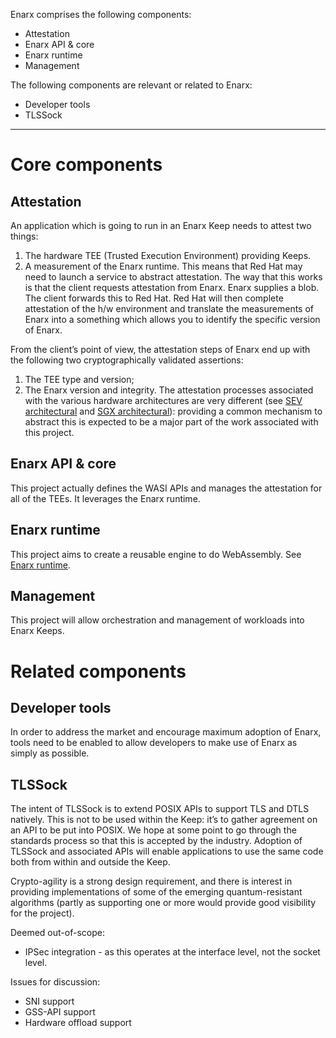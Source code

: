 Enarx comprises the following components:
* Attestation
* Enarx API & core
* Enarx runtime
* Management

The following components are relevant or related to Enarx:
* Developer tools
* TLSSock

***
# Core components
## Attestation
An application which is going to run in an Enarx Keep needs to attest two things:
1. The hardware TEE (Trusted Execution Environment) providing Keeps.
1. A measurement of the Enarx runtime.  This means that Red Hat may need to launch a service to abstract attestation. The way that this works is that the client requests attestation from Enarx.  Enarx supplies a blob. The client forwards this to Red Hat. Red Hat will then complete attestation of the h/w environment and translate the measurements of Enarx into a something which allows you to identify the specific version of Enarx.


From the client’s point of view, the attestation steps of Enarx end up with the following two cryptographically validated assertions:
1. The TEE type and version;
1. The Enarx version and integrity.
The attestation processes associated with the various hardware architectures are very different (see [SEV architectural](AMD-SEV) and [SGX architectural](Intel-SGX)): providing a common mechanism to abstract this is expected to be a major part of the work associated with this project.

## Enarx API & core
This project actually defines the WASI APIs and manages the attestation for all of the TEEs.  It leverages the Enarx runtime.

## Enarx runtime
This project aims to create a reusable engine to do WebAssembly.  See [Enarx runtime](Runtime).

## Management
This project will allow orchestration and management of workloads into Enarx Keeps.

# Related components
## Developer tools
In order to address the market and encourage maximum adoption of Enarx, tools need to be enabled to allow developers to make use of Enarx as simply as possible.

## TLSSock
The intent of TLSSock is to extend POSIX APIs to support TLS and DTLS natively.  This is not to be used within the Keep: it’s to gather agreement on an API to be put into POSIX.  We hope at some point to go through the standards process so that this is accepted by the industry.  Adoption of TLSSock and associated APIs will enable applications to use the same code both from within and outside the Keep.

Crypto-agility is a strong design requirement, and there is interest in providing implementations of some of the emerging quantum-resistant algorithms (partly as supporting one or more would provide good visibility for the project).

Deemed out-of-scope:
* IPSec integration - as this operates at the interface level, not the socket level.

Issues for discussion:
* SNI support
* GSS-API support
* Hardware offload support
